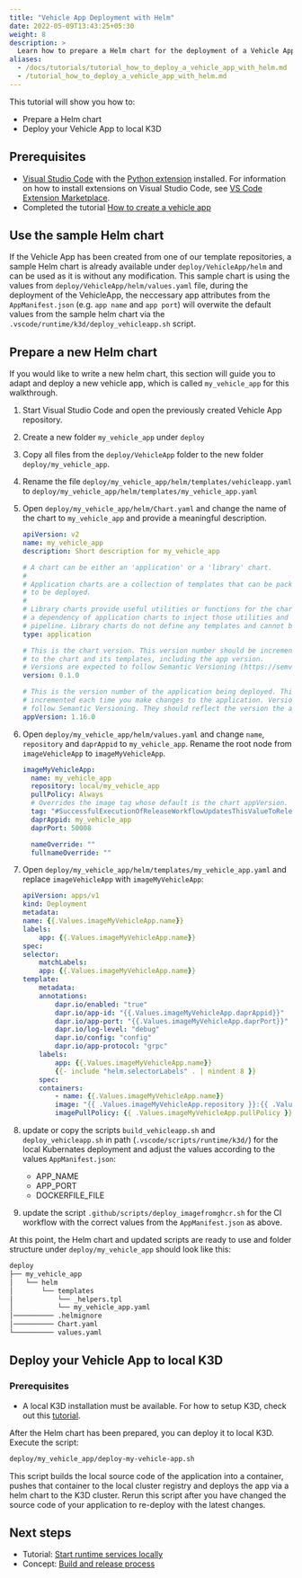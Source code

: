 ```yaml
---
title: "Vehicle App Deployment with Helm"
date: 2022-05-09T13:43:25+05:30
weight: 8
description: >
  Learn how to prepare a Helm chart for the deployment of a Vehicle App.
aliases:
  - /docs/tutorials/tutorial_how_to_deploy_a_vehicle_app_with_helm.md
  - /tutorial_how_to_deploy_a_vehicle_app_with_helm.md
---
```


This tutorial will show you how to:

- Prepare a Helm chart
- Deploy your Vehicle App to local K3D

## Prerequisites

- [Visual Studio Code](https://code.visualstudio.com/) with the [Python extension](https://marketplace.visualstudio.com/items?itemName=ms-python.python) installed. For information on how to install extensions on Visual Studio Code, see [VS Code Extension Marketplace](https://code.visualstudio.com/docs/editor/extension-gallery).
- Completed the tutorial [How to create a vehicle app](/docs/tutorials/vehicle-app-development)

## Use the sample Helm chart

If the Vehicle App has been created from one of our template repositories, a sample Helm chart is already available under `deploy/VehicleApp/helm` and can be used as it is without any modification.
This sample chart is using the values from `deploy/VehicleApp/helm/values.yaml` file, during the deployment of the VehicleApp, the neccessary app attributes from the `AppManifest.json` (e.g. `app name` and `app port`) will overwite the default values from the sample helm chart via the `.vscode/runtime/k3d/deploy_vehicleapp.sh` script.

## Prepare a new Helm chart

If you would like to write a new helm chart, this section will guide you to adapt and deploy a new vehicle app, which is called `my_vehicle_app` for this walkthrough.

1. Start Visual Studio Code and open the previously created Vehicle App repository.
1. Create a new folder `my_vehicle_app` under `deploy`
1. Copy all files from the `deploy/VehicleApp` folder to the new folder `deploy/my_vehicle_app`.
1. Rename the file `deploy/my_vehicle_app/helm/templates/vehicleapp.yaml` to `deploy/my_vehicle_app/helm/templates/my_vehicle_app.yaml`
1. Open `deploy/my_vehicle_app/helm/Chart.yaml` and change the name of the chart to `my_vehicle_app` and provide a meaningful description.

   ```yaml
   apiVersion: v2
   name: my_vehicle_app
   description: Short description for my_vehicle_app

   # A chart can be either an 'application' or a 'library' chart.
   #
   # Application charts are a collection of templates that can be packaged into versioned archives
   # to be deployed.
   #
   # Library charts provide useful utilities or functions for the chart developer. They're included as
   # a dependency of application charts to inject those utilities and functions into the rendering
   # pipeline. Library charts do not define any templates and cannot be deployed as a result.
   type: application

   # This is the chart version. This version number should be incremented each time you make changes
   # to the chart and its templates, including the app version.
   # Versions are expected to follow Semantic Versioning (https://semver.org/)
   version: 0.1.0

   # This is the version number of the application being deployed. This version number should be
   # incremented each time you make changes to the application. Versions are not expected to
   # follow Semantic Versioning. They should reflect the version the application is using.
   appVersion: 1.16.0
   ```

1. Open `deploy/my_vehicle_app/helm/values.yaml` and change `name`, `repository` and `daprAppid` to `my_vehicle_app`. Rename the root node from `imageVehicleApp` to `imageMyVehicleApp`.

   ```yaml
   imageMyVehicleApp:
     name: my_vehicle_app
     repository: local/my_vehicle_app
     pullPolicy: Always
     # Overrides the image tag whose default is the chart appVersion.
     tag: "#SuccessfulExecutionOfReleaseWorkflowUpdatesThisValueToReleaseVersionWithoutV#"
     daprAppid: my_vehicle_app
     daprPort: 50008

     nameOverride: ""
     fullnameOverride: ""
   ```

1. Open `deploy/my_vehicle_app/helm/templates/my_vehicle_app.yaml` and replace `imageVehicleApp` with `imageMyVehicleApp`:

   ```yaml
   apiVersion: apps/v1
   kind: Deployment
   metadata:
   name: {{.Values.imageMyVehicleApp.name}}
   labels:
       app: {{.Values.imageMyVehicleApp.name}}
   spec:
   selector:
       matchLabels:
       app: {{.Values.imageMyVehicleApp.name}}
   template:
       metadata:
       annotations:
           dapr.io/enabled: "true"
           dapr.io/app-id: "{{.Values.imageMyVehicleApp.daprAppid}}"
           dapr.io/app-port: "{{.Values.imageMyVehicleApp.daprPort}}"
           dapr.io/log-level: "debug"
           dapr.io/config: "config"
           dapr.io/app-protocol: "grpc"
       labels:
           app: {{.Values.imageMyVehicleApp.name}}
           {{- include "helm.selectorLabels" . | nindent 8 }}
       spec:
       containers:
           - name: {{.Values.imageMyVehicleApp.name}}
           image: "{{ .Values.imageMyVehicleApp.repository }}:{{ .Values.imageMyVehicleApp.tag | default .Chart.AppVersion }}"
           imagePullPolicy: {{ .Values.imageMyVehicleApp.pullPolicy }}

   ```

1. update or copy the scripts `build_vehicleapp.sh` and `deploy_vehicleapp.sh` in path (```.vscode/scripts/runtime/k3d/```) for the local Kubernates deployment and adjust the values according to the values `AppManifest.json`:
    - APP_NAME
    - APP_PORT
    - DOCKERFILE_FILE

1. update the script ```.github/scripts/deploy_imagefromghcr.sh``` for the CI workflow with the correct values from the `AppManifest.json` as above.

At this point, the Helm chart and updated scripts are ready to use and folder structure under `deploy/my_vehicle_app` should look like this:

``` bash
deploy
├── my_vehicle_app
│   └── helm
│       └── templates
│           └── _helpers.tpl
│           └── my_vehicle_app.yaml
│────────── .helmignore
│────────── Chart.yaml
└────────── values.yaml
```

## Deploy your Vehicle App to local K3D

### Prerequisites

- A local K3D installation must be available. For how to setup K3D, check out this [tutorial](/docs/run_runtime_services_kubernetes.md).

After the Helm chart has been prepared, you can deploy it to local K3D.
Execute the script:

``` bash
deploy/my_vehicle_app/deploy-my-vehicle-app.sh
```

This script builds the local source code of the application into a container, pushes that container to the local cluster registry and deploys the app via a helm chart to the K3D cluster. Rerun this script after you have changed the source code of your application to re-deploy with the latest changes.

## Next steps

- Tutorial: [Start runtime services locally](/docs/tutorials/vehicle-app-runtime/run_runtime_services_locally)
- Concept: [Build and release process](/docs/concepts/deployment_model/vehicle_app_releases)
